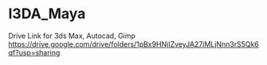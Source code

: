 # I3DA_Maya

Drive Link for 3ds Max, Autocad, Gimp
https://drive.google.com/drive/folders/1pBx9HNjIZveyJA27iMLjNnn3rS5Qk6qf?usp=sharing
